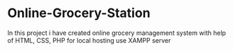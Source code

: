 # Online-Grocery-Station
In this project i have created online grocery management system with help of HTML, CSS, PHP for local hosting use XAMPP server 
